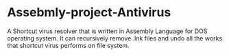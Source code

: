 # Assebmly-project-Antivirus
A Shortcut virus resolver that is written in Assembly Language for DOS operating system. It can recursively remove .lnk files and undo all the works that shortcut virus performs on file system.

